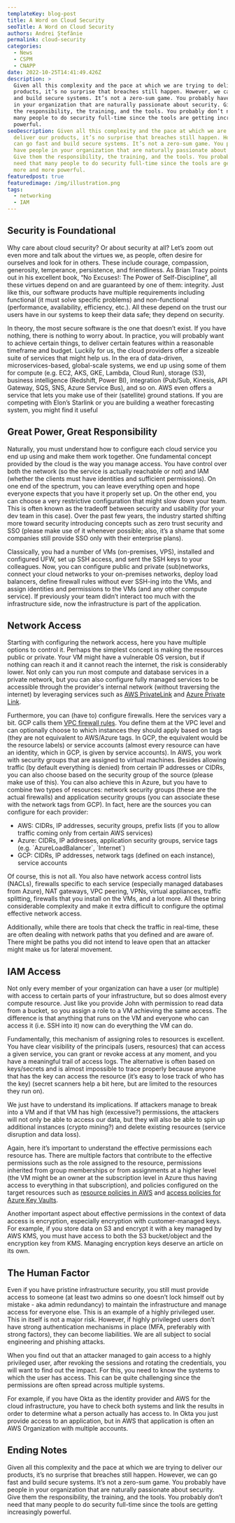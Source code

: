 ```yaml
---
templateKey: blog-post
title: A Word on Cloud Security
seoTitle: A Word on Cloud Security
authors: Andrei Ștefănie
permalink: cloud-security
categories:
  - News
  - CSPM
  - CNAPP
date: 2022-10-25T14:41:49.426Z
description: >
  Given all this complexity and the pace at which we are trying to deliver our
  products, it’s no surprise that breaches still happen. However, we can go fast
  and build secure systems. It’s not a zero-sum game. You probably have people
  in your organization that are naturally passionate about security. Give them
  the responsibility, the training, and the tools. You probably don’t need that
  many people to do security full-time since the tools are getting increasingly
  powerful.
seoDescription: Given all this complexity and the pace at which we are trying to
  deliver our products, it’s no surprise that breaches still happen. However, we
  can go fast and build secure systems. It’s not a zero-sum game. You probably
  have people in your organization that are naturally passionate about security.
  Give them the responsibility, the training, and the tools. You probably don’t
  need that many people to do security full-time since the tools are getting
  more and more powerful.
featuredpost: true
featuredimage: /img/illustration.png
tags:
  - networking
  - IAM
---
```

## Security is Foundational

Why care about cloud security? Or about security at all? Let’s zoom out even more and talk about the virtues we, as people, often desire for ourselves and look for in others. These include courage, compassion, generosity, temperance, persistence, and friendliness. As Brian Tracy points out in his excellent book, “No Excuses!: The Power of Self-Discipline”, all these virtues depend on and are guaranteed by one of them: integrity. Just like this, our software products have multiple requirements including functional (it must solve specific problems) and non-functional (performance, availability, efficiency, etc.). All these depend on the trust our users have in our systems to keep their data safe; they depend on security.

In theory, the most secure software is the one that doesn’t exist. If you have nothing, there is nothing to worry about. In practice, you will probably want to achieve certain things, to deliver certain features within a reasonable timeframe and budget. Luckily for us, the cloud providers offer a sizeable suite of services that might help us. In the era of data-driven, microservices-based, global-scale systems, we end up using some of them for compute (e.g. EC2, AKS, GKE, Lambda, Cloud Run), storage (S3), business intelligence (Redshift, Power BI), integration (Pub/Sub, Kinesis, API Gateway, SQS, SNS, Azure Service Bus), and so on. AWS even offers a service that lets you make use of their (satellite) ground stations. If you are competing with Elon’s Starlink or you are building a weather forecasting system, you might find it useful

## Great Power, Great Responsibility

Naturally, you must understand how to configure each cloud service you end up using and make them work together. One fundamental concept provided by the cloud is the way you manage access. You have control over both the network (so the service is actually reachable or not) and IAM (whether the clients must have identities and sufficient permissions). On one end of the spectrum, you can leave everything open and hope everyone expects that you have it properly set up. On the other end, you can choose a very restrictive configuration that might slow down your team. This is often known as the tradeoff between security and usability (for your dev team in this case). Over the past few years, the industry started shifting more toward security introducing concepts such as zero trust security and SSO (please make use of it whenever possible; also, it’s a shame that some companies still provide SSO only with their enterprise plans).

Classically, you had a number of VMs (on-premises, VPS), installed and configured UFW, set up SSH access, and sent the SSH keys to your colleagues. Now, you can configure public and private (sub)networks, connect your cloud networks to your on-premises networks, deploy load balancers, define firewall rules without ever SSH-ing into the VMs, and assign identities and permissions to the VMs (and any other compute service). If previously your team didn’t interact too much with the infrastructure side, now the infrastructure is part of the application.

## Network Access

Starting with configuring the network access, here you have multiple options to control it. Perhaps the simplest concept is making the resources public or private. Your VM might have a vulnerable OS version, but if nothing can reach it and it cannot reach the internet, the risk is considerably lower. Not only can you run most compute and database services in a private network, but you can also configure fully managed services to be accessible through the provider's internal network (without traversing the internet) by leveraging services such as [AWS PrivateLink](https://aws.amazon.com/privatelink/) and [Azure Private Link](https://learn.microsoft.com/en-us/azure/private-link/private-link-overview).

Furthermore, you can (have to) configure firewalls. Here the services vary a bit. GCP calls them [VPC firewall rules](https://cloud.google.com/vpc/docs/firewalls). You define them at the VPC level and can optionally choose to which instances they should apply based on tags (they are not equivalent to AWS/Azure tags. In GCP, the equivalent would be the resource labels) or service accounts (almost every resource can have an identity, which in GCP, is given by service accounts). In AWS, you work with security groups that are assigned to virtual machines. Besides allowing traffic (by default everything is denied) from certain IP addresses or CIDRs, you can also choose based on the security group of the source (please make use of this). You can also achieve this in Azure, but you have to combine two types of resources: network security groups (these are the actual firewalls) and application security groups (you can associate these with the network tags from GCP). In fact, here are the sources you can configure for each provider:

* AWS: CIDRs, IP addresses, security groups, prefix lists (if you to allow traffic coming only from certain AWS services)
* Azure: CIDRs, IP addresses, application security groups, service tags (e.g. \`AzureLoadBalancer\`, \`Internet\`)
* GCP: CIDRs, IP addresses, network tags (defined on each instance), service accounts

Of course, this is not all. You also have network access control lists (NACLs), firewalls specific to each service (especially managed databases from Azure), NAT gateways, VPC peering, VPNs, virtual appliances, traffic splitting, firewalls that you install on the VMs, and a lot more. All these bring considerable complexity and make it extra difficult to configure the optimal effective network access.

Additionally, while there are tools that check the traffic in real-time, these are often dealing with network paths that you defined and are aware of. There might be paths you did not intend to leave open that an attacker might make us for lateral movement.

## IAM Access

Not only every member of your organization can have a user (or multiple) with access to certain parts of your infrastructure, but so does almost every compute resource. Just like you provide John with permission to read data from a bucket, so you assign a role to a VM achieving the same access. The difference is that anything that runs on the VM and everyone who can access it (i.e. SSH into it) now can do everything the VM can do.

Fundamentally, this mechanism of assigning roles to resources is excellent. You have clear visibility of the principals (users, resources) that can access a given service, you can grant or revoke access at any moment, and you have a meaningful trail of access logs. The alternative is often based on keys/secrets and is almost impossible to trace properly because anyone that has the key can access the resource (it’s easy to lose track of who has the key) (secret scanners help a bit here, but are limited to the resources they run on).

We just have to understand its implications. If attackers manage to break into a VM and if that VM has high (excessive?) permissions, the attackers will not only be able to access our data, but they will also be able to spin up additional instances (crypto mining?) and delete existing resources (service disruption and data loss).

Again, here it’s important to understand the effective permissions each resource has. There are multiple factors that contribute to the effective permissions such as the role assigned to the resource, permissions inherited from group memberships or from assignments at a higher level (the VM might be an owner at the subscription level in Azure thus having access to everything in that subscription), and policies configured on the target resources such as [resource policies in AWS](https://docs.aws.amazon.com/IAM/latest/UserGuide/access_policies_identity-vs-resource.html) and [access policies for Azure Key Vaults](https://learn.microsoft.com/en-us/azure/key-vault/general/security-features).

Another important aspect about effective permissions in the context of data access is encryption, especially encryption with customer-managed keys. For example, if you store data on S3 and encrypt it with a key managed by AWS KMS, you must have access to both the S3 bucket/object and the encryption key from KMS. Managing encryption keys deserve an article on its own.

## The Human Factor

Even if you have pristine infrastructure security, you still must provide access to someone (at least two admins so one doesn’t lock himself out by mistake - aka admin redundancy) to maintain the infrastructure and manage access for everyone else. This is an example of a highly privileged user. This in itself is not a major risk. However, if highly privileged users don’t have strong authentication mechanisms in place (MFA, preferably with strong factors), they can become liabilities. We are all subject to social engineering and phishing attacks.

When you find out that an attacker managed to gain access to a highly privileged user, after revoking the sessions and rotating the credentials, you will want to find out the impact. For this, you need to know the systems to which the user has access. This can be quite challenging since the permissions are often spread across multiple systems.

For example, if you have Okta as the identity provider and AWS for the cloud infrastructure, you have to check both systems and link the results in order to determine what a person actually has access to. In Okta you just provide access to an application, but in AWS that application is often an AWS Organization with multiple accounts.

## Ending Notes

Given all this complexity and the pace at which we are trying to deliver our products, it’s no surprise that breaches still happen. However, we can go fast and build secure systems. It’s not a zero-sum game. You probably have people in your organization that are naturally passionate about security. Give them the responsibility, the training, and the tools. You probably don’t need that many people to do security full-time since the tools are getting increasingly powerful.